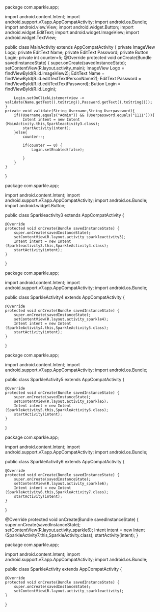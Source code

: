 package com.sparkle.app;

import android.content.Intent;
import android.support.v7.app.AppCompatActivity;
import android.os.Bundle;
import android.view.View;
import android.widget.Button;
import android.widget.EditText;
import android.widget.ImageView;
import android.widget.TextView;

public class MainActivity extends AppCompatActivity {
    private ImageView Logo;
    private EditText Name;
    private EditText Password;
    private Button Login;
    private int counter=5;
    @Override
    protected void onCreate(Bundle savedInstanceState) {
        super.onCreate(savedInstanceState);
        setContentView(R.layout.activity_main);
        ImageView Logo = findViewById(R.id.imageView2);
        EditText Name = findViewById(R.id.editTextTextPersonName2);
        EditText Password = findViewById(R.id.editTextTextPassword);
        Button Login = findViewById(R.id.Login);

        Login.setOnClickListener(view -> validate(Name.getText().toString(),Password.getText().toString()));
    }
    private void validate(String Username,String Userpassword){
        if((Username.equals("Admin")) && (Userpassword.equals("1111"))){
            Intent intent = new Intent (MainActivity.this,Sparkleactivity3.class);
            startActivity(intent);
        }else{
            counter--;

            if(counter == 0) {
                Login.setEnabled(false);

            }
        }
    }
}

package com.sparkle.app;

import android.content.Intent;
import android.support.v7.app.AppCompatActivity;
import android.os.Bundle;
import android.widget.Button;

public class Sparkleactivity3 extends AppCompatActivity {

    @Override
    protected void onCreate(Bundle savedInstanceState) {
        super.onCreate(savedInstanceState);
        setContentView(R.layout.activity_sparkleactivity3);
        Intent intent = new Intent (Sparkleactivity3.this,SparkleActivity4.class);
        startActivity(intent);
    }
}

package com.sparkle.app;

import android.content.Intent;
import android.support.v7.app.AppCompatActivity;
import android.os.Bundle;

public class SparkleActivity4 extends AppCompatActivity {

    @Override
    protected void onCreate(Bundle savedInstanceState) {
        super.onCreate(savedInstanceState);
        setContentView(R.layout.activity_sparkle4);
        Intent intent = new Intent (SparkleActivity4.this,SparkleActivity5.class);
        startActivity(intent);
    }
}

package com.sparkle.app;

import android.content.Intent;
import android.support.v7.app.AppCompatActivity;
import android.os.Bundle;

public class SparkleActivity5 extends AppCompatActivity {

    @Override
    protected void onCreate(Bundle savedInstanceState) {
        super.onCreate(savedInstanceState);
        setContentView(R.layout.activity_sparkle5);
        Intent intent = new Intent (SparkleActivity5.this,SparkleActivity6.class);
        startActivity(intent);
    }
}

package com.sparkle.app;

import android.content.Intent;
import android.support.v7.app.AppCompatActivity;
import android.os.Bundle;

public class SparkleActivity6 extends AppCompatActivity {

    @Override
    protected void onCreate(Bundle savedInstanceState) {
        super.onCreate(savedInstanceState);
        setContentView(R.layout.activity_sparkle6);
        Intent intent = new Intent (SparkleActivity6.this,SparkleActivity7.class);
        startActivity(intent);
    }
}


@Override
protected void onCreate(Bundle savedInstanceState) {
    super.onCreate(savedInstanceState);
    setContentView(R.layout.activity_sparkle6);
    Intent intent = new Intent (SparkleActivity7.this,SparkleActivity.class);
    startActivity(intent);
}

package com.sparkle.app;

import android.content.Intent;
import android.support.v7.app.AppCompatActivity;
import android.os.Bundle;

public class SparkleActivity extends AppCompatActivity {

    @Override
    protected void onCreate(Bundle savedInstanceState) {
        super.onCreate(savedInstanceState);
        setContentView(R.layout.activity_sparkleactivity);
    }
}


